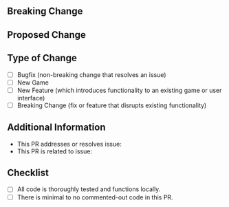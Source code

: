 <!--
Thank you for contributing to our project!

Please refrain from deleting any text from this template, unless specifically instructed to do so.
-->

## Breaking Change
<!--
If your pull request (PR) contains a breaking change for existing users, it is crucial to inform them of the affected functionality, provide instructions on how to restore it, and explain the rationale behind the change.
Note: Remove this section if your PR does not constitute a breaking change.
-->

## Proposed Change
<!--
Describe the comprehensive scope of your proposed changes in this section to convey to the maintainers the reasons for accepting your pull request. If your PR addresses a bug or resolves a feature request, kindly link to the relevant issue in the additional information section.
-->

## Type of Change
<!--
Classify the nature of your PR change.
Please select only one option!
If your PR requires multiple options, consider splitting it into multiple PRs to facilitate a more efficient and expedited code review process.
-->

- [ ] Bugfix (non-breaking change that resolves an issue)
- [ ] New Game
- [ ] New Feature (which introduces functionality to an existing game or user interface)
- [ ] Breaking Change (fix or feature that disrupts existing functionality)

## Additional Information
<!--
Provide detailed information that will assist JEMcats-Software in evaluating your PR.
Please complete any applicable additional details.
-->

- This PR addresses or resolves issue: 
- This PR is related to issue: 

## Checklist
<!--
Mark the appropriate boxes. You can also complete this checklist after creating the PR. If you have any uncertainties, please do not hesitate to seek clarification. We are here to assist you. This serves as a reminder of the criteria we will consider before merging your code.
-->

- [ ] All code is thoroughly tested and functions locally.
- [ ] There is minimal to no commented-out code in this PR.